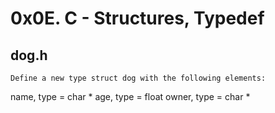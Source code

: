 # 0x0E. C - Structures, Typedef

## dog.h
	Define a new type struct dog with the following elements:

name, type = char *
age, type = float
owner, type = char *
